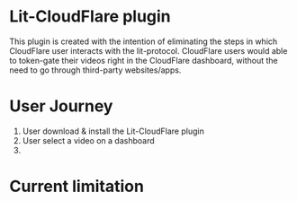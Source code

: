 # Lit-CloudFlare plugin

This plugin is created with the intention of eliminating the steps in which CloudFlare user 
interacts with the lit-protocol. CloudFlare users would able to token-gate their videos right in the 
CloudFlare dashboard, without the need to go through third-party websites/apps.

# User Journey

1. User download & install the Lit-CloudFlare plugin
2. User select a video on a dashboard
3. 

# Current limitation

# 